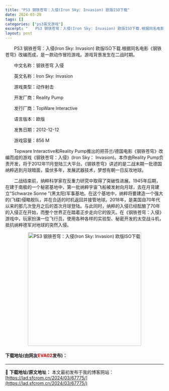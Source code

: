 ```yaml
---
title: "PS3 钢铁苍穹：入侵(Iron Sky: Invasion) 欧版ISO下载"
date: 2024-03-28
tags: []
categories: ["ps3英文游戏"]
excerpt: "　　PS3 钢铁苍穹：入侵(Iron Sky: Invasion) 欧版ISO下载.根据同名电影《钢铁苍穹》改编而成，是一款动作冒险游戏。游戏背景发生在二战时期。 　　中文名称：钢铁苍穹 入侵 　　英文名称：Iron Sky: Invasion 　　游戏类型：动作射击 　　开发厂商：Reality &hellip;"
layout: post
---
```


 <p>　　PS3 钢铁苍穹：入侵(Iron Sky: Invasion) 欧版ISO下载.根据同名电影《钢铁苍穹》改编而成，是一款动作冒险游戏。游戏背景发生在二战时期。</p> <p>　　中文名称：钢铁苍穹 入侵</p> <p>　　英文名称：Iron Sky: Invasion</p> <p>　　游戏类型：动作射击</p> <p>　　开发厂商：Reality Pump</p> <p>　　发行厂商：TopWare Interactive</p> <p>　　语言版本：欧版</p> <p>　　发售日期：2012-12-12</p> <p>　　游戏容量：856 M</p> <p>　　Topware Interactive和Reality Pump推出的把芬兰/德国电影《钢铁苍穹》改编而成的游戏《钢铁苍穹：入侵》(Iron Sky： Invasion)。本作由Reality Pump负责开发，将于2012年11月登陆三大平台。《钢铁苍穹》讲述的是二战末期一批德国纳粹逃到月球暗面，蛰伏多年，发展武器技术，梦想有朝一日反攻地球。</p> <p>　　二战结束前，纳粹科学家在反重力研究中取得了突破性进展。1945年后期，在建于南极的一个秘密基地中，第一批纳粹宇宙飞船被发射向月球，去在月背建立&ldquo;Schwarze Sonne &rdquo;(黑太阳)军事基地。在这个基地中，纳粹将要建造一个强大的(飞碟)侵略舰队，并在合适的时机返回并接管地球。2018年，是美国自70年代以来的那几次登月之后的首次月球登陆。与此同时，纳粹的入侵已经酝酿了70年的入侵正在开始，而整个世界正在踏着正步走向它的毁灭。在《钢铁苍穹：入侵》游戏中，玩家扮演一位飞行员，使用各种各样的实验型、秘密开发的太空战斗机，抵抗纳粹德军对地球的突然入侵。</p> <p align="center"><img align="" border="0" src="https://lad.sfcrom.cn/wp-content/uploads/2024/03/20240328_66051d93a06a5.jpg" width="360" alt="PS3 钢铁苍穹：入侵(Iron Sky: Invasion) 欧版ISO下载" /></p> <p><h4>下载地址(由网友<font color="red">EVA02</font>发布)：</h4></p> 

---
📖 **下载地址/原文地址：** 本文最初发布于我的博客网站：[https://lad.sfcrom.cn/2024/03/67775/](https://lad.sfcrom.cn/2024/03/67775/)
